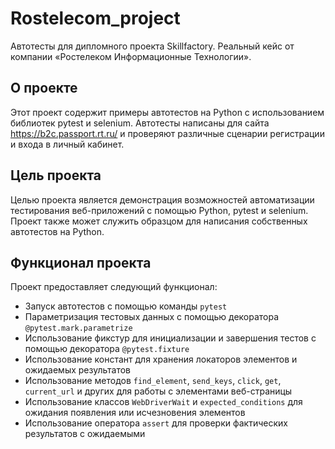 # Rostelecom_project
Автотесты для дипломного проекта Skillfactory. Реальный кейс от компании «Ростелеком Информационные Технологии».
## О проекте

Этот проект содержит примеры автотестов на Python с использованием библиотек pytest и selenium. Автотесты написаны для сайта https://b2c.passport.rt.ru/ и проверяют различные сценарии регистрации и входа в личный кабинет.

## Цель проекта

Целью проекта является демонстрация возможностей автоматизации тестирования веб-приложений с помощью Python, pytest и selenium. Проект также может служить образцом для написания собственных автотестов на Python.

## Функционал проекта

Проект предоставляет следующий функционал:

- Запуск автотестов с помощью команды `pytest`
- Параметризация тестовых данных с помощью декоратора `@pytest.mark.parametrize`
- Использование фикстур для инициализации и завершения тестов с помощью декоратора `@pytest.fixture`
- Использование констант для хранения локаторов элементов и ожидаемых результатов
- Использование методов `find_element`, `send_keys`, `click`, `get`, `current_url` и других для работы с элементами веб-страницы
- Использование классов `WebDriverWait` и `expected_conditions` для ожидания появления или исчезновения элементов
- Использование оператора `assert` для проверки фактических результатов с ожидаемыми
